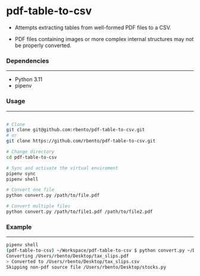# pdf-table-to-csv

- Attempts extracting tables from well-formed PDF files to a CSV.

- PDF files containing images or more complex internal structures may not be properly converted.

### Dependencies
---

- Python 3.11
- pipenv

### Usage
---

```bash

# Clone 
git clone git@github.com:rbento/pdf-table-to-csv.git
# or
git clone https://github.com/rbento/pdf-table-to-csv.git

# Change directory
cd pdf-table-to-csv

# Sync and activate the virtual enviroment
pipenv sync
pipenv shell

# Convert one file
python convert.py /path/to/file.pdf   

# Convert multiple files
python convert.py /path/to/file1.pdf /path/to/file2.pdf 
```

### Example
---

```bash
pipenv shell
(pdf-table-to-csv) ~/Workspace/pdf-table-to-csv $ python convert.py ~/Desktop/tax_slips.pdf ~/Desktop/stocks.py
Converting /Users/rbento/Desktop/tax_slips.pdf
> Converted to /Users/rbento/Desktop/tax_slips.csv
Skipping non-pdf source file /Users/rbento/Desktop/stocks.py
```
